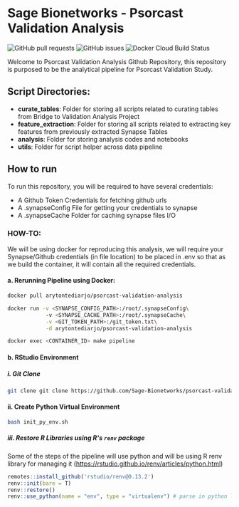 # Sage Bionetworks - Psorcast Validation Analysis
<img alt="GitHub pull requests" src="https://img.shields.io/github/issues-pr/Sage-Bionetworks/psorcast-validation-analysis">  <img alt="GitHub issues" src="https://img.shields.io/github/issues/Sage-Bionetworks/psorcast-validation-analysis">  <img alt="Docker Cloud Build Status" src="https://img.shields.io/docker/cloud/build/arytontediarjo/psorcast-validation-analysis">

Welcome to Psorcast Validation Analysis Github Repository, this repository is purposed to be the analytical pipeline for Psorcast Validation Study.

## Script Directories:
- <b>curate_tables</b>: Folder for storing all scripts related to curating tables from Bridge to Validation Analysis Project
- <b>feature_extraction</b>: Folder for storing all scripts related to extracting key features from previously extracted Synapse Tables
- <b>analysis</b>: Folder for storing analysis codes and notebooks
- <b>utils</b>: Folder for script helper across data pipeline

## How to run
To run this repository, you will be required to have several credentials:
- A Github Token Credentials for fetching github urls
- A .synapseConfig File for getting your credentials to synapse
- A .synapseCache Folder for caching synapse files I/O

### HOW-TO:
We will be using docker for reproducing this analysis, we will require your Synapse/Github credentials (in file location) to be placed in .env so that as we build the container, it will contain all the required credentials.

#### a. Rerunning Pipeline using Docker:
```zsh
docker pull arytontediarjo/psorcast-validation-analysis

docker run -v <SYNAPSE_CONFIG_PATH>:/root/.synapseConfig\ 
            -v <SYNAPSE_CACHE_PATH>:/root/.synapseCache\
            -v <GIT_TOKEN_PATH>:/git_token.txt\
            -d arytontediarjo/psorcast-validation-analysis

docker exec <CONTAINER_ID> make pipeline
```

#### b. RStudio Environment 

##### i. Git Clone
```zsh
git clone git clone https://github.com/Sage-Bionetworks/psorcast-validation-analysis.git
```

#### ii. Create Python Virtual Environment
```zsh
bash init_py_env.sh
```

##### iii. Restore R Libraries using R's `renv` package
Some of the steps of the pipeline will use python and will be using R renv library for managing it (https://rstudio.github.io/renv/articles/python.html)
```R
remotes::install_github('rstudio/renv@0.13.2')
renv::init(bare = T)
renv::restore()
renv::use_python(name = "env", type = "virtualenv") # parse in python location with installed packages from requirements.txt
```
